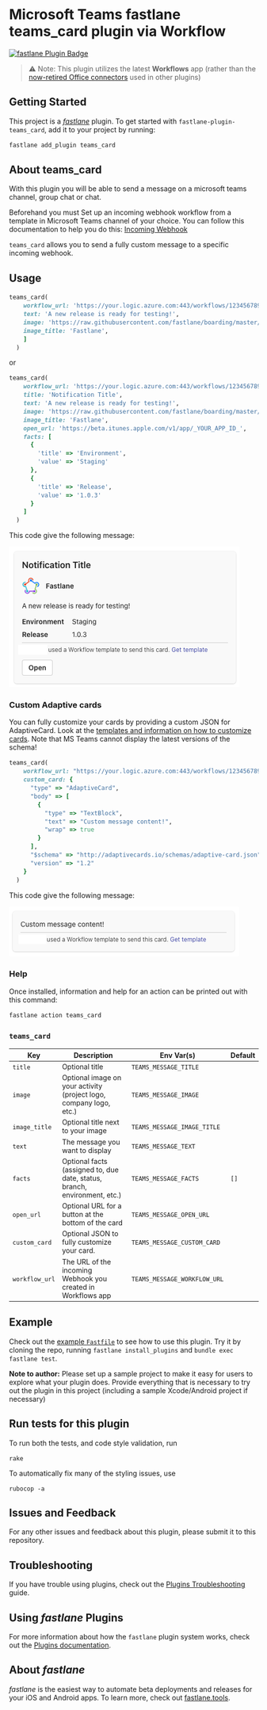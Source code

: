 # Microsoft Teams fastlane teams_card plugin via Workflow

[![fastlane Plugin Badge](https://rawcdn.githack.com/fastlane/fastlane/master/fastlane/assets/plugin-badge.svg)](https://rubygems.org/gems/fastlane-plugin-teams_card)

> ⚠️ Note: This plugin utilizes the latest **Workflows** app (rather than the [now-retired Office connectors](https://devblogs.microsoft.com/microsoft365dev/retirement-of-office-365-connectors-within-microsoft-teams/) used in other plugins)

## Getting Started

This project is a [_fastlane_](https://github.com/fastlane/fastlane) plugin. To get started with `fastlane-plugin-teams_card`, add it to your project by running:

```bash
fastlane add_plugin teams_card
```

## About teams_card

With this plugin you will be able to send a message on a microsoft teams channel, group chat or chat.

Beforehand you must Set up an incoming webhook workflow from a template in Microsoft Teams channel of your choice. You can follow this documentation to help you do this: [Incoming Webhook](https://support.microsoft.com/en-us/office/create-incoming-webhooks-with-workflows-for-microsoft-teams-8ae491c7-0394-4861-ba59-055e33f75498)

`teams_card` allows you to send a fully custom message to a specific incoming webhook.

## Usage

```ruby
teams_card(
    workflow_url: 'https://your.logic.azure.com:443/workflows/1234567890',
    text: 'A new release is ready for testing!',
    image: 'https://raw.githubusercontent.com/fastlane/boarding/master/app/assets/images/fastlane.png',
    image_title: 'Fastlane',
    ]
  )
```

or

```ruby
teams_card(
    workflow_url: 'https://your.logic.azure.com:443/workflows/1234567890',
    title: 'Notification Title',
    text: 'A new release is ready for testing!',
    image: 'https://raw.githubusercontent.com/fastlane/boarding/master/app/assets/images/fastlane.png',
    image_title: 'Fastlane',
    open_url: 'https://beta.itunes.apple.com/v1/app/_YOUR_APP_ID_',
    facts: [
      {
        'title' => 'Environment',
        'value' => 'Staging'
      },
      {
        'title' => 'Release',
        'value' => '1.0.3'
      }
    ]
  )
```

This code give the following message:

<img src="screenshots/1.png">

### Custom Adaptive cards

You can fully customize your cards by providing a custom JSON for AdaptiveCard. Look at the [templates and information on how to customize cards](https://adaptivecards.io/samples/). Note that MS Teams cannot display the latest versions of the schema!

```ruby
teams_card(
    workflow_url: "https://your.logic.azure.com:443/workflows/1234567890",
    custom_card: {
      "type" => "AdaptiveCard",
      "body" => [
        {
          "type" => "TextBlock",
          "text" => "Custom message content!",
          "wrap" => true
        }
      ],
      "$schema" => "http://adaptivecards.io/schemas/adaptive-card.json",
      "version" => "1.2"
    }
  )
```

This code give the following message:

<img src="screenshots/2.png">

### Help

Once installed, information and help for an action can be printed out with this command:

```bash
fastlane action teams_card
```

### `teams_card`

| Key         | Description                                        | Env Var(s)                | Default |
|-------------|----------------------------------------------------|---------------------------|---------|
| `title`     | Optional title                                     | `TEAMS_MESSAGE_TITLE`     |         |
| `image`     | Optional image on your activity (project logo, company logo, etc.) | `TEAMS_MESSAGE_IMAGE` |         |
| `image_title` | Optional title next to your image               | `TEAMS_MESSAGE_IMAGE_TITLE` |       |
| `text`      | The message you want to display                     | `TEAMS_MESSAGE_TEXT`      |         |
| `facts`     | Optional facts (assigned to, due date, status, branch, environment, etc.) | `TEAMS_MESSAGE_FACTS` | `[]`    |
| `open_url`  | Optional URL for a button at the bottom of the card | `TEAMS_MESSAGE_OPEN_URL`  |         |
| `custom_card`  | Optional JSON to fully customize your card. | `TEAMS_MESSAGE_CUSTOM_CARD`  |         |
| `workflow_url` | The URL of the incoming Webhook you created in Workflows app | `TEAMS_MESSAGE_WORKFLOW_URL` | |


## Example

Check out the [example `Fastfile`](fastlane/Fastfile) to see how to use this plugin. Try it by cloning the repo, running `fastlane install_plugins` and `bundle exec fastlane test`.

**Note to author:** Please set up a sample project to make it easy for users to explore what your plugin does. Provide everything that is necessary to try out the plugin in this project (including a sample Xcode/Android project if necessary)

## Run tests for this plugin

To run both the tests, and code style validation, run

```
rake
```

To automatically fix many of the styling issues, use
```
rubocop -a
```

## Issues and Feedback

For any other issues and feedback about this plugin, please submit it to this repository.

## Troubleshooting

If you have trouble using plugins, check out the [Plugins Troubleshooting](https://docs.fastlane.tools/plugins/plugins-troubleshooting/) guide.

## Using _fastlane_ Plugins

For more information about how the `fastlane` plugin system works, check out the [Plugins documentation](https://docs.fastlane.tools/plugins/create-plugin/).

## About _fastlane_

_fastlane_ is the easiest way to automate beta deployments and releases for your iOS and Android apps. To learn more, check out [fastlane.tools](https://fastlane.tools).
